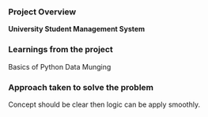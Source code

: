 ### Project Overview

 **University Student Management System**


### Learnings from the project
Basics of Python
Data Munging


### Approach taken to solve the problem

 Concept should be clear then logic can be apply smoothly.


